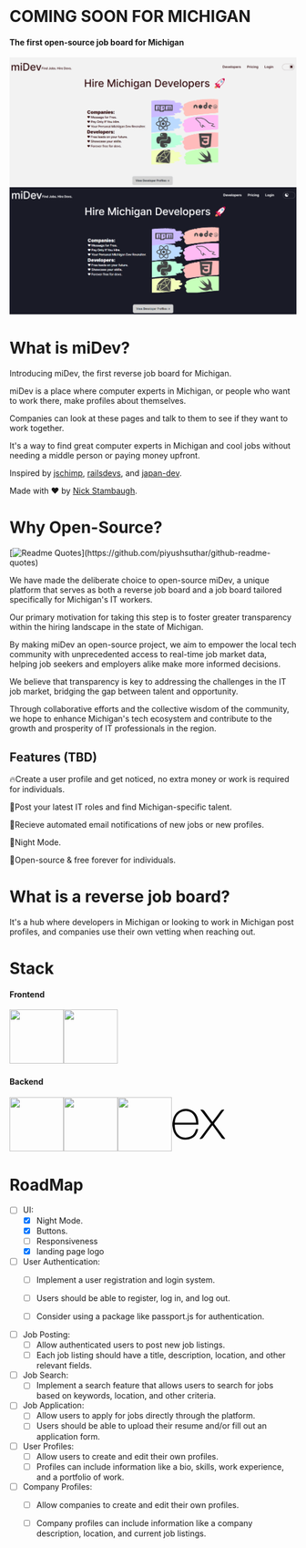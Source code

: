 <header>
<link rel="stylesheet" href="https://cdn.jsdelivr.net/gh/devicons/devicon@v2.15.1/devicon.min.css">
</header>         
   <body>
      
   # COMING SOON FOR MICHIGAN
   #### The first open-source job board for Michigan
   ![image](https://github.com/NicholasStambaugh/michigan-dev-jobboard/blob/main/public/Screenshot%202023-10-08%20225307.png)
   ![](https://github.com/NicholasStambaugh/michigan-dev-jobboard/blob/main/public/Screenshot%202023-10-08%20230757.png)
   
   # What is miDev?
Introducing miDev, the first reverse job board for Michigan.

miDev is a place where computer experts in Michigan, or people who want to work there, make profiles about themselves. 

Companies can look at these pages and talk to them to see if they want to work together.

It's a way to find great computer experts in Michigan and cool jobs without needing a middle person or paying money upfront.

  Inspired by [jschimp](https://jschimp.com/), [railsdevs](https://railsdevs.com/), and [japan-dev](https://japan-dev.com/).

  Made with ❤️ by [Nick Stambaugh](https://github.com/NicholasStambaugh).

  # Why Open-Source?
   [![Readme Quotes](https://quotes-github-readme.vercel.app/api?type=vertical&theme=tokyonight&author=Nick+Stambaugh&quote=Open+sourcing+miDev+is+not+just+a+commitment+to+transparency+but+a+step+towards+a+more+equitable,+inclusive,+and+thriving+tech+industry+in+Michigan.)](https://github.com/piyushsuthar/github-readme-quotes)
  
  We have made the deliberate choice to open-source miDev, a unique platform that serves as both a reverse job board and a job board tailored specifically for Michigan's IT workers. 
  
  Our primary motivation for taking this step is to foster greater transparency within the hiring landscape in the state of Michigan. 
  
  By making miDev an open-source project, we aim to empower the local tech community with unprecedented access to real-time job market data, helping job seekers and employers alike make more informed decisions. 
  
  We believe that transparency is key to addressing the challenges in the IT job market, bridging the gap between talent and opportunity. 
  
  Through collaborative efforts and the collective wisdom of the community, we hope to enhance Michigan's tech ecosystem and contribute to the growth and prosperity of IT professionals in the region. 

  ## Features (TBD)
  🔥Create a user profile and get noticed, no extra money or work is required for individuals.
  
  🚀Post your latest IT roles and find Michigan-specific talent.
  
  📧Recieve automated email notifications of new jobs or new profiles.
  
  🌙Night Mode.

  📖Open-source & free forever for individuals.


  # What is a reverse job board? 
  It's a hub where developers in Michigan or looking to work in Michigan post profiles, and companies use their own vetting when reaching out.

  # Stack
  #### Frontend
  <img src="https://cdn.jsdelivr.net/gh/devicons/devicon/icons/react/react-original-wordmark.svg" width="95" height="95"/><img src="https://cdn.jsdelivr.net/gh/devicons/devicon/icons/typescript/typescript-original.svg" width="95" height="95" />
  #### Backend
  <img src="https://cdn.jsdelivr.net/gh/devicons/devicon/icons/mongodb/mongodb-original-wordmark.svg" width="95" height="95"/><img src="https://cdn.jsdelivr.net/gh/devicons/devicon/icons/nodejs/nodejs-plain.svg" width="95" height="95"/><img src="https://cdn.jsdelivr.net/gh/devicons/devicon/icons/express/express-original.svg" width="95" height="95"/><svg viewBox="0 0 128 128" width="95" height="95">
            <path d="M126.67 98.44c-4.56 1.16-7.38.05-9.91-3.75-5.68-8.51-11.95-16.63-18-24.9-.78-1.07-1.59-2.12-2.6-3.45C89 76 81.85 85.2 75.14 94.77c-2.4 3.42-4.92 4.91-9.4 3.7l26.92-36.13L67.6 29.71c4.31-.84 7.29-.41 9.93 3.45 5.83 8.52 12.26 16.63 18.67 25.21 6.45-8.55 12.8-16.67 18.8-25.11 2.41-3.42 5-4.72 9.33-3.46-3.28 4.35-6.49 8.63-9.72 12.88-4.36 5.73-8.64 11.53-13.16 17.14-1.61 2-1.35 3.3.09 5.19C109.9 76 118.16 87.1 126.67 98.44zM1.33 61.74c.72-3.61 1.2-7.29 2.2-10.83 6-21.43 30.6-30.34 47.5-17.06C60.93 41.64 63.39 52.62 62.9 65H7.1c-.84 22.21 15.15 35.62 35.53 28.78 7.15-2.4 11.36-8 13.47-15 1.07-3.51 2.84-4.06 6.14-3.06-1.69 8.76-5.52 16.08-13.52 20.66-12 6.86-29.13 4.64-38.14-4.89C5.26 85.89 3 78.92 2 71.39c-.15-1.2-.46-2.38-.7-3.57q.03-3.04.03-6.08zm5.87-1.49h50.43c-.33-16.06-10.33-27.47-24-27.57-15-.12-25.78 11.02-26.43 27.57z"></path>
            </svg>
          

  
# RoadMap
- [ ] UI:
   - [x] Night Mode.
   - [x] Buttons.
   - [ ] Responsiveness
   - [x] landing page logo

- [ ] User Authentication:
   - [ ] Implement a user registration and login system.
   - [ ] Users should be able to register, log in, and log out.
   - [ ] Consider using a package like passport.js for authentication.

      
- [ ] Job Posting:
   - [ ] Allow authenticated users to post new job listings.
   - [ ] Each job listing should have a title, description, location, and other relevant fields.
      
- [ ] Job Search:
   - [ ] Implement a search feature that allows users to search for jobs based on keywords, location, and other criteria.
 
- [ ] Job Application:
   - [ ] Allow users to apply for jobs directly through the platform.
   - [ ] Users should be able to upload their resume and/or fill out an application form.
      
- [ ] User Profiles:
   - [ ] Allow users to create and edit their own profiles.
   - [ ] Profiles can include information like a bio, skills, work experience, and a portfolio of work.

- [ ] Company Profiles:
   - [ ] Allow companies to create and edit their own profiles.
   - [ ] Company profiles can include information like a company description, location, and current job listings.

     </body>
